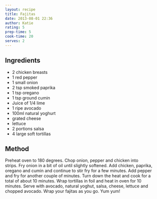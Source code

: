 ```yaml
---
layout: recipe
title: Fajitas
date: 2013-08-01 22:36
author: Katie
rating: 5
prep-time: 5
cook-time: 20
serves: 2
---
```


## Ingredients
- 2 chicken breasts
- 1 red pepper
- 1 small onion
- 2 tsp smoked paprika
- 1 tsp oregano
- 1 tsp ground cumin
- Juice of 1/4 lime
- 1 ripe avocado
- 100ml natural yoghurt
- grated cheese
- lettuce
- 2 portions salsa
- 4 large soft tortillas

## Method
Preheat oven to 180 degrees. Chop onion, pepper and chicken into strips. Fry onion in a bit of oil until slightly softened. Add chicken, paprika, oregano and cumin and continue to stir fry for a few minutes. Add pepper and fry for another couple of minutes. Turn down the heat and cook for a total of about 10 minutes. Wrap tortillas in foil and heat in oven for 10 minutes. Serve with avocado, natural yoghut, salsa, cheese, lettuce and chopped avocado.
Wrap your fajitas as you go. Yum yum!
